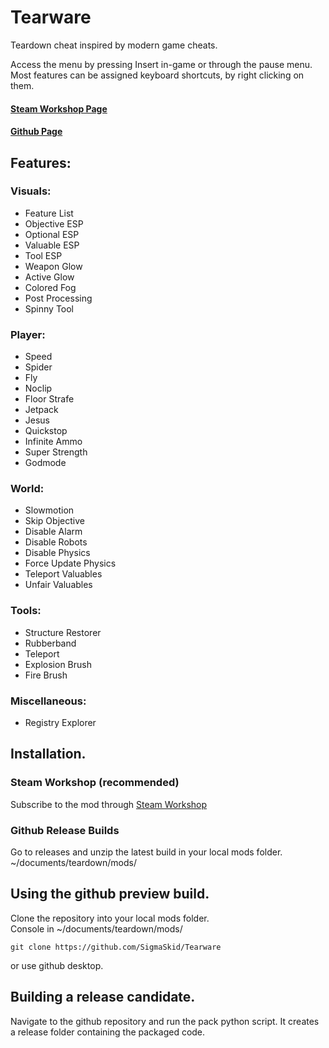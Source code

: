 # Tearware
Teardown cheat inspired by modern game cheats.
  
Access the menu by pressing Insert in-game or through the pause menu.  
Most features can be assigned keyboard shortcuts, by right clicking on them.

#### [Steam Workshop Page](https://steamcommunity.com/sharedfiles/filedetails/?id=2798126764) 
#### [Github Page](https://github.com/SigmaSkid/Tearware)

## Features:
### Visuals: 
- Feature List
- Objective ESP
- Optional ESP
- Valuable ESP
- Tool ESP
- Weapon Glow
- Active Glow
- Colored Fog
- Post Processing
- Spinny Tool

### Player:
- Speed
- Spider
- Fly
- Noclip
- Floor Strafe
- Jetpack
- Jesus
- Quickstop
- Infinite Ammo
- Super Strength
- Godmode

### World:
- Slowmotion
- Skip Objective
- Disable Alarm
- Disable Robots
- Disable Physics
- Force Update Physics
- Teleport Valuables
- Unfair Valuables

### Tools:
- Structure Restorer
- Rubberband
- Teleport
- Explosion Brush
- Fire Brush

### Miscellaneous:
- Registry Explorer

## Installation. 
### Steam Workshop (recommended)
Subscribe to the mod through [Steam Workshop](https://steamcommunity.com/sharedfiles/filedetails/?id=2798126764)
### Github Release Builds
Go to releases and unzip the latest build in your local mods folder.  
~/documents/teardown/mods/

## Using the github preview build.
Clone the repository into your local mods folder.  
Console in ~/documents/teardown/mods/
```
git clone https://github.com/SigmaSkid/Tearware
```
or use github desktop.

## Building a release candidate.
Navigate to the github repository and run the pack python script.
It creates a release folder containing the packaged code.
